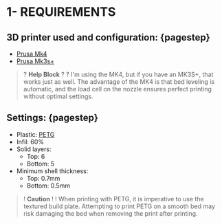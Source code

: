 # 1-  REQUIREMENTS


## 3D printer used and configuration: {pagestep}

*  [Prusa Mk4](https://www.prusa3d.com/product/original-prusa-mk4-2/)
* [Prusa Mk3s+](https://www.prusa3d.com/fr/produit/imprimante-3d-original-prusa-i3-mk3s-3/)

>? **Help Block** 
>?
>? I'm using the MK4, but if you have an MK3S+, that works just as well. The advantage of the MK4 is that bed leveling is automatic, and the load cell on the nozzle ensures perfect printing without optimal settings.

## Settings: {pagestep}
 
* Plastic: [PETG](https://www.prusa3d.com/fr/categorie/petg/)
* Infil: 60%
* Solid layers: 
    * Top: 6
    * Bottom: 5
* Minimum shell thickness: 
    * Top: 0.7mm
    * Bottom: 0.5mm


>! **Caution** 
>!
>! When printing with PETG, it is imperative to use the textured build plate. Attempting to print PETG on a smooth bed may risk damaging the bed when removing the print after printing.


 
 





